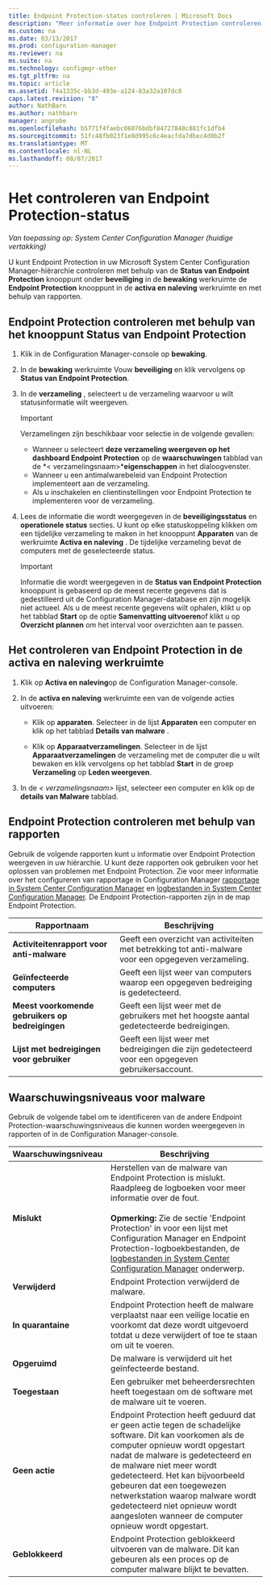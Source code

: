 ```yaml
---
title: Endpoint Protection-status controleren | Microsoft Docs
description: "Meer informatie over hoe Endpoint Protection controleren in uw System Center Configuration Manager-hiërarchie."
ms.custom: na
ms.date: 03/13/2017
ms.prod: configuration-manager
ms.reviewer: na
ms.suite: na
ms.technology: configmgr-other
ms.tgt_pltfrm: na
ms.topic: article
ms.assetid: f4a1335c-bb3d-493e-a124-83a32a107dc8
caps.latest.revision: "8"
author: NathBarn
ms.author: nathbarn
manager: angrobe
ms.openlocfilehash: b5771f4faebc06076bdbf84727848c881fc1dfb4
ms.sourcegitcommit: 51fc48fb023f1e8d995c6c4eacfda7dbec4d0b2f
ms.translationtype: MT
ms.contentlocale: nl-NL
ms.lasthandoff: 08/07/2017
---
```

# <a name="how-to-monitor-endpoint-protection-status"></a>Het controleren van Endpoint Protection-status

*Van toepassing op: System Center Configuration Manager (huidige vertakking)*

U kunt Endpoint Protection in uw Microsoft System Center Configuration Manager-hiërarchie controleren met behulp van de **Status van Endpoint Protection** knooppunt onder **beveiliging** in de **bewaking** werkruimte de **Endpoint Protection** knooppunt in de **activa en naleving** werkruimte en met behulp van rapporten.  

##  <a name="BKMK_1"></a>Endpoint Protection controleren met behulp van het knooppunt Status van Endpoint Protection  

1.  Klik in de Configuration Manager-console op **bewaking**.  

2.  In de **bewaking** werkruimte Vouw **beveiliging** en klik vervolgens op **Status van Endpoint Protection**.  

3.  In de **verzameling** , selecteert u de verzameling waarvoor u wilt statusinformatie wilt weergeven.  

    > [!IMPORTANT]  
    >  Verzamelingen zijn beschikbaar voor selectie in de volgende gevallen:  
    >   
    >  -   Wanneer u selecteert **deze verzameling weergeven op het dashboard Endpoint Protection** op de **waarschuwingen** tabblad van de *< verzamelingsnaam\>***eigenschappen** in het dialoogvenster.  
    > -   Wanneer u een antimalwarebeleid van Endpoint Protection implementeert aan de verzameling.  
    > -   Als u inschakelen en clientinstellingen voor Endpoint Protection te implementeren voor de verzameling.  

4.  Lees de informatie die wordt weergegeven in de **beveiligingsstatus** en **operationele status** secties. U kunt op elke statuskoppeling klikken om een tijdelijke verzameling te maken in het knooppunt **Apparaten** van de werkruimte **Activa en naleving** . De tijdelijke verzameling bevat de computers met de geselecteerde status.  

    > [!IMPORTANT]  
    >  Informatie die wordt weergegeven in de **Status van Endpoint Protection** knooppunt is gebaseerd op de meest recente gegevens dat is gedestilleerd uit de Configuration Manager-database en zijn mogelijk niet actueel. Als u de meest recente gegevens wilt ophalen, klikt u op het tabblad **Start** op de optie **Samenvatting uitvoeren**of klikt u op **Overzicht plannen** om het interval voor overzichten aan te passen.  

##  <a name="BKMK_2"></a>Het controleren van Endpoint Protection in de activa en naleving werkruimte  

1.  Klik op **Activa en naleving**op de Configuration Manager-console.  

2.  In de **activa en naleving** werkruimte een van de volgende acties uitvoeren:  

    -   Klik op **apparaten**. Selecteer in de lijst **Apparaten** een computer en klik op het tabblad **Details van malware** .  

    -   Klik op **Apparaatverzamelingen**. Selecteer in de lijst **Apparaatverzamelingen** de verzameling met de computer die u wilt bewaken en klik vervolgens op het tabblad **Start** in de groep **Verzameling** op **Leden weergeven**.  

3.  In de *< verzamelingsnaam\>*  lijst, selecteer een computer en klik op de **details van Malware** tabblad.  

##  <a name="BKMK_3"></a>Endpoint Protection controleren met behulp van rapporten  
 Gebruik de volgende rapporten kunt u informatie over Endpoint Protection weergeven in uw hiërarchie. U kunt deze rapporten ook gebruiken voor het oplossen van problemen met Endpoint Protection. Zie voor meer informatie over het configureren van rapportage in Configuration Manager [rapportage in System Center Configuration Manager](../../core/servers/manage/reporting.md) en [logbestanden in System Center Configuration Manager](../../core/plan-design/hierarchy/log-files.md). De Endpoint Protection-rapporten zijn in de map Endpoint Protection.  

|Rapportnaam|Beschrijving|  
|-----------------|-----------------|  
|**Activiteitenrapport voor anti-malware**|Geeft een overzicht van activiteiten met betrekking tot anti-malware voor een opgegeven verzameling.|  
|**Geïnfecteerde computers**|Geeft een lijst weer van computers waarop een opgegeven bedreiging is gedetecteerd.|  
|**Meest voorkomende gebruikers op bedreigingen**|Geeft een lijst weer met de gebruikers met het hoogste aantal gedetecteerde bedreigingen.|  
|**Lijst met bedreigingen voor gebruiker**|Geeft een lijst weer met bedreigingen die zijn gedetecteerd voor een opgegeven gebruikersaccount.|  

## <a name="malware-alert-levels"></a>Waarschuwingsniveaus voor malware  
 Gebruik de volgende tabel om te identificeren van de andere Endpoint Protection-waarschuwingsniveaus die kunnen worden weergegeven in rapporten of in de Configuration Manager-console.  

|Waarschuwingsniveau|Beschrijving|  
|-----------------|-----------------|  
|**Mislukt**|Herstellen van de malware van Endpoint Protection is mislukt. Raadpleeg de logboeken voor meer informatie over de fout.<br /><br /> **Opmerking:** Zie de sectie 'Endpoint Protection' in voor een lijst met Configuration Manager en Endpoint Protection-logboekbestanden, de [logbestanden in System Center Configuration Manager](../../core/plan-design/hierarchy/log-files.md) onderwerp.|  
|**Verwijderd**|Endpoint Protection verwijderd de malware.|  
|**In quarantaine**|Endpoint Protection heeft de malware verplaatst naar een veilige locatie en voorkomt dat deze wordt uitgevoerd totdat u deze verwijdert of toe te staan om uit te voeren.|  
|**Opgeruimd**|De malware is verwijderd uit het geïnfecteerde bestand.|  
|**Toegestaan**|Een gebruiker met beheerdersrechten heeft toegestaan om de software met de malware uit te voeren.|  
|**Geen actie**|Endpoint Protection heeft geduurd dat er geen actie tegen de schadelijke software. Dit kan voorkomen als de computer opnieuw wordt opgestart nadat de malware is gedetecteerd en de malware niet meer wordt gedetecteerd. Het kan bijvoorbeeld gebeuren dat een toegewezen netwerkstation waarop malware wordt gedetecteerd niet opnieuw wordt aangesloten wanneer de computer opnieuw wordt opgestart.|  
|**Geblokkeerd**|Endpoint Protection geblokkeerd uitvoeren van de malware. Dit kan gebeuren als een proces op de computer malware blijkt te bevatten.|
